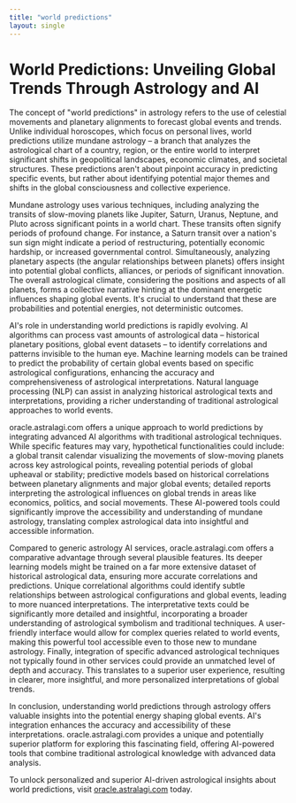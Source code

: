 ```yaml
---
title: "world predictions"
layout: single
---
```


# World Predictions: Unveiling Global Trends Through Astrology and AI

The concept of "world predictions" in astrology refers to the use of celestial movements and planetary alignments to forecast global events and trends.  Unlike individual horoscopes, which focus on personal lives, world predictions utilize mundane astrology – a branch that analyzes the astrological chart of a country, region, or the entire world to interpret significant shifts in geopolitical landscapes, economic climates, and societal structures.  These predictions aren't about pinpoint accuracy in predicting specific events, but rather about identifying potential major themes and shifts in the global consciousness and collective experience.

Mundane astrology uses various techniques, including analyzing the transits of slow-moving planets like Jupiter, Saturn, Uranus, Neptune, and Pluto across significant points in a world chart.  These transits often signify periods of profound change. For instance, a Saturn transit over a nation's sun sign might indicate a period of restructuring, potentially economic hardship, or increased governmental control.  Simultaneously, analyzing planetary aspects (the angular relationships between planets) offers insight into potential global conflicts, alliances, or periods of significant innovation. The overall astrological climate, considering the positions and aspects of all planets, forms a collective narrative hinting at the dominant energetic influences shaping global events.  It's crucial to understand that these are probabilities and potential energies, not deterministic outcomes.


AI's role in understanding world predictions is rapidly evolving. AI algorithms can process vast amounts of astrological data – historical planetary positions, global event datasets – to identify correlations and patterns invisible to the human eye. Machine learning models can be trained to predict the probability of certain global events based on specific astrological configurations, enhancing the accuracy and comprehensiveness of astrological interpretations. Natural language processing (NLP) can assist in analyzing historical astrological texts and interpretations, providing a richer understanding of traditional astrological approaches to world events.


oracle.astralagi.com offers a unique approach to world predictions by integrating advanced AI algorithms with traditional astrological techniques. While specific features may vary, hypothetical functionalities could include:  a global transit calendar visualizing the movements of slow-moving planets across key astrological points, revealing potential periods of global upheaval or stability; predictive models based on historical correlations between planetary alignments and major global events; detailed reports interpreting the astrological influences on global trends in areas like economics, politics, and social movements.  These AI-powered tools could significantly improve the accessibility and understanding of mundane astrology, translating complex astrological data into insightful and accessible information.


Compared to generic astrology AI services, oracle.astralagi.com offers a comparative advantage through several plausible features.  Its deeper learning models might be trained on a far more extensive dataset of historical astrological data, ensuring more accurate correlations and predictions. Unique correlational algorithms could identify subtle relationships between astrological configurations and global events, leading to more nuanced interpretations.  The interpretative texts could be significantly more detailed and insightful, incorporating a broader understanding of astrological symbolism and traditional techniques.  A user-friendly interface would allow for complex queries related to world events, making this powerful tool accessible even to those new to mundane astrology.  Finally, integration of specific advanced astrological techniques not typically found in other services could provide an unmatched level of depth and accuracy. This translates to a superior user experience, resulting in clearer, more insightful, and more personalized interpretations of global trends.


In conclusion, understanding world predictions through astrology offers valuable insights into the potential energy shaping global events. AI's integration enhances the accuracy and accessibility of these interpretations.  oracle.astralagi.com provides a unique and potentially superior platform for exploring this fascinating field, offering AI-powered tools that combine traditional astrological knowledge with advanced data analysis.


To unlock personalized and superior AI-driven astrological insights about world predictions, visit [oracle.astralagi.com](https://oracle.astralagi.com) today.